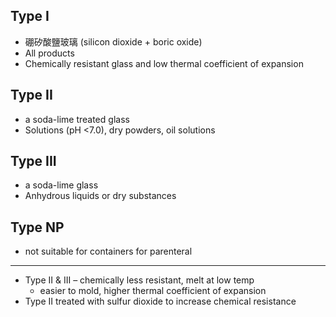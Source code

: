 ## Type I 
- 硼矽酸鹽玻璃 (silicon dioxide + boric oxide) 
- All products 
- Chemically resistant glass and low thermal coefficient of expansion 
## Type II 
- a soda-lime treated glass 
- Solutions (pH <7.0), dry powders, oil solutions 
## Type III  
- a soda-lime glass 
- Anhydrous liquids or dry substances
## Type NP  
- not suitable for containers for parenteral
---
- Type II & III – chemically less resistant, melt at low temp 
	- easier to mold, higher thermal coefficient of expansion
- Type II treated with sulfur dioxide to increase chemical resistance